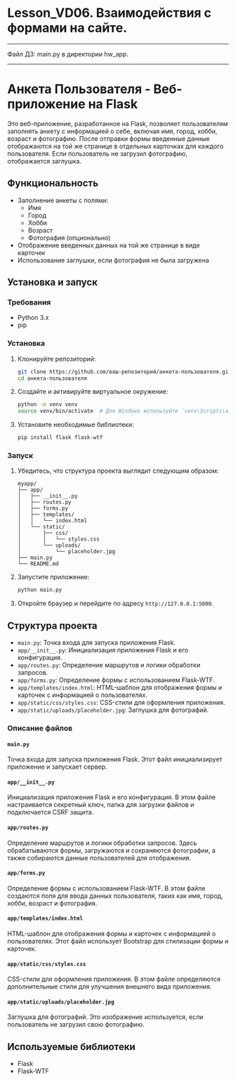 # Lesson_VD06. Взаимодействия с формами на сайте.

---

Файл ДЗ: main.py в директории hw_app.

---

# Анкета Пользователя - Веб-приложение на Flask

Это веб-приложение, разработанное на Flask, позволяет пользователям заполнять анкету с информацией о себе, включая имя, город, хобби, возраст и фотографию. После отправки формы введенные данные отображаются на той же странице в отдельных карточках для каждого пользователя. Если пользователь не загрузил фотографию, отображается заглушка.

## Функциональность

- Заполнение анкеты с полями:
  - Имя
  - Город
  - Хобби
  - Возраст
  - Фотография (опционально)
- Отображение введенных данных на той же странице в виде карточек
- Использование заглушки, если фотография не была загружена

## Установка и запуск

### Требования

- Python 3.x
- pip

### Установка

1. Клонируйте репозиторий:
    ```bash
    git clone https://github.com/ваш-репозиторий/анкета-пользователя.git
    cd анкета-пользователя
    ```

2. Создайте и активируйте виртуальное окружение:
    ```bash
    python -m venv venv
    source venv/bin/activate  # Для Windows используйте `venv\Scripts\activate`
    ```

3. Установите необходимые библиотеки:
    ```bash
    pip install flask flask-wtf
    ```

### Запуск

1. Убедитесь, что структура проекта выглядит следующим образом:

    ```
    myapp/
    ├── app/
    │   ├── __init__.py
    │   ├── routes.py
    │   ├── forms.py
    │   ├── templates/
    │   │   └── index.html
    │   └── static/
    │       ├── css/
    │       │   └── styles.css
    │       └── uploads/
    │           └── placeholder.jpg
    ├── main.py
    └── README.md
    ```

2. Запустите приложение:
    ```bash
    python main.py
    ```

3. Откройте браузер и перейдите по адресу `http://127.0.0.1:5000`.

## Структура проекта

- `main.py`: Точка входа для запуска приложения Flask.
- `app/__init__.py`: Инициализация приложения Flask и его конфигурация.
- `app/routes.py`: Определение маршрутов и логики обработки запросов.
- `app/forms.py`: Определение формы с использованием Flask-WTF.
- `app/templates/index.html`: HTML-шаблон для отображения формы и карточек с информацией о пользователях.
- `app/static/css/styles.css`: CSS-стили для оформления приложения.
- `app/static/uploads/placeholder.jpg`: Заглушка для фотографий.
  
### Описание файлов

#### `main.py`

Точка входа для запуска приложения Flask. Этот файл инициализирует приложение и запускает сервер.

#### `app/__init__.py`

Инициализация приложения Flask и его конфигурация. В этом файле настраивается секретный ключ, папка для загрузки файлов и подключается CSRF защита.

#### `app/routes.py`

Определение маршрутов и логики обработки запросов. Здесь обрабатываются формы, загружаются и сохраняются фотографии, а также собираются данные пользователей для отображения.

#### `app/forms.py`

Определение формы с использованием Flask-WTF. В этом файле создаются поля для ввода данных пользователя, таких как имя, город, хобби, возраст и фотография.

#### `app/templates/index.html`

HTML-шаблон для отображения формы и карточек с информацией о пользователях. Этот файл использует Bootstrap для стилизации формы и карточек.

#### `app/static/css/styles.css`

CSS-стили для оформления приложения. В этом файле определяются дополнительные стили для улучшения внешнего вида приложения.

#### `app/static/uploads/placeholder.jpg`

Заглушка для фотографий. Это изображение используется, если пользователь не загрузил свою фотографию.

## Используемые библиотеки

- Flask
- Flask-WTF


